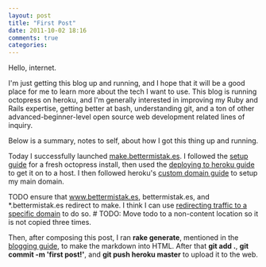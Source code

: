 ```yaml
---
layout: post
title: "First Post"
date: 2011-10-02 18:16
comments: true
categories: 
---
```


Hello, internet. 

I'm just getting this blog up and running, and I hope that it will be a good place for me to learn more about the tech I want to use. This blog is running octopress on heroku, and I'm generally interested in improving my Ruby and Rails expertise, getting better at bash, understanding git, and a ton of other advanced-beginner-level open source web development related lines of inquiry. 
<!-- more -->
Below is a summary, notes to self, about how I got this thing up and running.

Today I successfully launched [make.bettermistak.es][1]. I followed the [setup guide][2] for a fresh octopress install, then used the [deploying to heroku guide][3] to get it on to a host. I then followed heroku's [custom domain guide][4] to setup my main domain.

TODO ensure that www.bettermistak.es, bettermistak.es, and *.bettermistak.es redirect to make. I think I can use [redirecting traffic to a specific domain][5] to do so. # TODO: Move todo to a non-content location so it is not copied three times.

Then, after composing this post, I ran **rake generate**, mentioned in the [blogging guide][6], to make the markdown into HTML. After that **git add .**, **git commit -m 'first post!'**, and **git push heroku master** to upload it to the web.

[1]:	http://make.bettermistak.es
[2]:	http://octopress.org/docs/setup/
[3]:	http://octopress.org/docs/deploying/heroku/
[4]:	http://devcenter.heroku.com/articles/custom-domains
[5]:	http://devcenter.heroku.com/articles/custom-domains#redirecting_traffic_to_a_specific_domain
[6]:	http://octopress.org/docs/blogging/